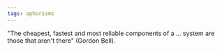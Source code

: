 ```yaml
---
tags: aphorisms
---
```


"The cheapest, fastest and most reliable components of a ... system are those that aren't there" (Gordon Bell).
